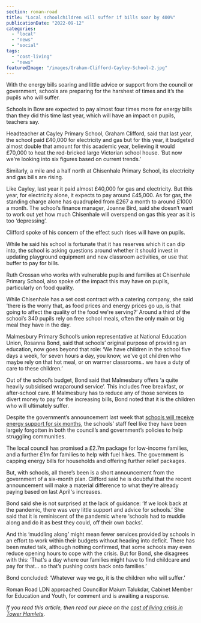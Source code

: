 ```yaml
---
section: roman-road
title: "Local schoolchildren will suffer if bills soar by 400%"
publicationDate: "2022-09-12"
categories: 
  - "local"
  - "news"
  - "social"
tags: 
  - "cost-living"
  - "news"
featuredImage: "/images/Graham-Clifford-Cayley-School-2.jpg"
---
```


With the energy bills soaring and little advice or support from the council or government, schools are preparing for the harshest of times and it’s the pupils who will suffer.

Schools in Bow are expected to pay almost four times more for energy bills than they did this time last year, which will have an impact on pupils, teachers say.

Headteacher at Cayley Primary School, Graham Clifford, said that last year, the school paid £40,000 for electricity and gas but for this year, it budgeted almost double that amount for this academic year, believing it would £70,000 to heat the red-bricked large Victorian school house. ‘But now we're looking into six figures based on current trends.’

Similarly, a mile and a half north at Chisenhale Primary School, its electricity and gas bills are rising. 

Like Cayley, last year it paid almost £40,000 for gas and electricity. But this year, for electricity alone, it expects to pay around £45,000. As for gas, the standing charge alone has quadrupled from £267 a month to around £1000 a month. The school’s finance manager, Joanne Bird, said she doesn’t want to work out yet how much Chisenhale will overspend on gas this year as it is too ‘depressing’.

Clifford spoke of his concern of the effect such rises will have on pupils.

While he said his school is fortunate that it has reserves which it can dip into, the school is asking questions around whether it should invest in updating playground equipment and new classroom activities, or use that buffer to pay for bills. 

Ruth Crossan who works with vulnerable pupils and families at Chisenhale Primary School, also spoke of the impact this may have on pupils, particularly on food quality. 

While Chisenhale has a set cost contract with a catering company, she said ‘there is the worry that, as food prices and energy prices go up, is that going to affect the quality of the food we're serving?’ Around a third of the school’s 340 pupils rely on free school meals, often the only main or big meal they have in the day.

Malmesbury Primary School’s union representative at National Education Union, Rosanna Bond, said that schools’ original purpose of providing an education, now goes beyond that role: ‘We have children in the school five days a week, for seven hours a day, you know, we've got children who maybe rely on that hot meal, or on warmer classrooms.. we have a duty of care to these children.’

Out of the school’s budget, Bond said that Malmesbury offers ‘a quite heavily subsidised wraparound service’. This includes free breakfast, or after-school care. If Malmesbury has to reduce any of those services to divert money to pay for the increasing bills, Bond noted that it is the children who will ultimately suffer.

Despite the government’s announcement last week that [schools will receive energy support for six months](https://www.gov.uk/government/publications/energy-bills-support/energy-bills-support-factsheet-8-september-2022), the schools’ staff feel like they have been largely forgotten in both the council’s and government’s policies to help struggling communities.

The local council has promised a £2.7m package for low-income families, and a further £1m for families to help with fuel hikes. The government is capping energy bills for households and offering further relief packages. 

But, with schools, all there’s been is a short announcement from the government of a six-month plan. Clifford said he is doubtful that the recent announcement will make a material difference to what they're already paying based on last April's increases.

Bond said she is not surprised at the lack of guidance: ‘If we look back at the pandemic, there was very little support and advice for schools.’ She said that it is reminiscent of the pandemic where ‘schools had to muddle along and do it as best they could, off their own backs’.

And this ‘muddling along’ might mean fewer services provided by schools in an effort to work within their budgets without heading into deficit. There has been muted talk, although nothing confirmed, that some schools may even reduce opening hours to cope with the crisis. But for Bond, she disagrees with this: ‘That's a day where our families might have to find childcare and pay for that… so that’s pushing costs back onto families.’ 

Bond concluded: ‘Whatever way we go, it is the children who will suffer.’

Roman Road LDN approached Councillor Maium Talukdar, Cabinet Member for Education and Youth, for comment and is awaiting a response.

_If you read this article, then read our piece on the [cost of living crisis in Tower Hamlets](https://romanroadlondon.com/cost-living-crisis-tower-hamlets/)._


